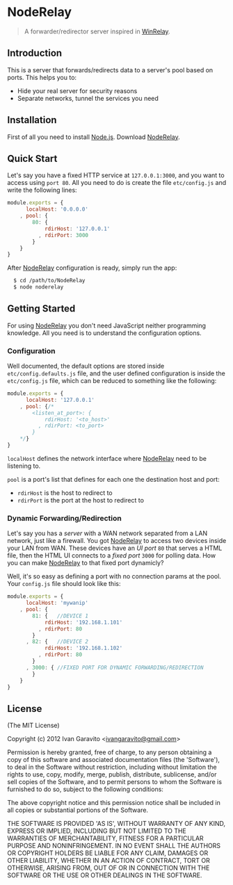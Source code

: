 # NodeRelay

> A forwarder/redirector server inspired in
[WinRelay](http://ntsecurity.nu/toolbox/winrelay/).

## Introduction

This is a server that forwards/redirects data to a server's pool based
on ports. This helps you to:

* Hide your real server for security reasons
* Separate networks, tunnel the services you need

## Installation

First of all you need to install [Node.js](http://nodejs.org/). Download
[NodeRelay](https://github.com/IvanGaravito/NodeRelay).

## Quick Start

Let's say you have a fixed HTTP service at `127.0.0.1:3000`, and you want to
access using `port 80`. All you need to do is create the file `etc/config.js`
and write the following lines:

``` js
module.exports = {
      localHost: '0.0.0.0'
    , pool: {
        80: {
            rdirHost: '127.0.0.1'
          , rdirPort: 3000
        }
    }
}
```

After [NodeRelay](https://github.com/IvanGaravito/NodeRelay) configuration is
ready, simply run the app:

``` bash
  $ cd /path/to/NodeRelay
  $ node noderelay
```

## Getting Started

For using [NodeRelay](https://github.com/IvanGaravito/NodeRelay) you don't need
JavaScript neither programming knowledge. All you need is to understand the
configuration options.

### Configuration

Well documented, the default options are stored inside `etc/config.defaults.js`
file, and the user defined configuration is inside the `etc/config.js` file,
which can be reduced to something like the following:

``` js
module.exports = {
      localHost: '127.0.0.1'
    , pool: {/*
        <listen_at_port>: {
            rdirHost: '<to_host>'
          , rdirPort: <to_port>
        }
    */}
}
```

`localHost` defines the network interface where
[NodeRelay](https://github.com/IvanGaravito/NodeRelay) need to be listening to.

`pool` is a port's list that defines for each one the destination host and port:

* `rdirHost` is the host to redirect to
* `rdirPort` is the port at the host to redirect to

### Dynamic Forwarding/Redirection

Let's say you has a *server* with a WAN network separated from a LAN
network, just like a firewall. You got
[NodeRelay](https://github.com/IvanGaravito/NodeRelay) to access two devices
inside your LAN from WAN. These devices have an *UI port* `80` that serves
a HTML file, then the HTML UI connects to a *fixed port* `3000` for polling
data. How you can make [NodeRelay](https://github.com/IvanGaravito/NodeRelay) to
that fixed port dynamicly?

Well, it's so easy as defining a port with no connection params at the pool.
Your `config.js` file should look like this:

``` js
module.exports = {
      localHost: 'mywanip'
    , pool: {
        81: {	//DEVICE 1
            rdirHost: '192.168.1.101'
          , rdirPort: 80
        }
      , 82: {	//DEVICE 2
            rdirHost: '192.168.1.102'
          , rdirPort: 80
        }
      , 3000: {	//FIXED PORT FOR DYNAMIC FORWARDING/REDIRECTION
        }
    }
}
```

## License

(The MIT License)

Copyright (c) 2012 Ivan Garavito &lt;ivangaravito@gmail.com&gt;

Permission is hereby granted, free of charge, to any person obtaining
a copy of this software and associated documentation files (the
'Software'), to deal in the Software without restriction, including
without limitation the rights to use, copy, modify, merge, publish,
distribute, sublicense, and/or sell copies of the Software, and to
permit persons to whom the Software is furnished to do so, subject to
the following conditions:

The above copyright notice and this permission notice shall be
included in all copies or substantial portions of the Software.

THE SOFTWARE IS PROVIDED 'AS IS', WITHOUT WARRANTY OF ANY KIND,
EXPRESS OR IMPLIED, INCLUDING BUT NOT LIMITED TO THE WARRANTIES OF
MERCHANTABILITY, FITNESS FOR A PARTICULAR PURPOSE AND NONINFRINGEMENT.
IN NO EVENT SHALL THE AUTHORS OR COPYRIGHT HOLDERS BE LIABLE FOR ANY
CLAIM, DAMAGES OR OTHER LIABILITY, WHETHER IN AN ACTION OF CONTRACT,
TORT OR OTHERWISE, ARISING FROM, OUT OF OR IN CONNECTION WITH THE
SOFTWARE OR THE USE OR OTHER DEALINGS IN THE SOFTWARE.
